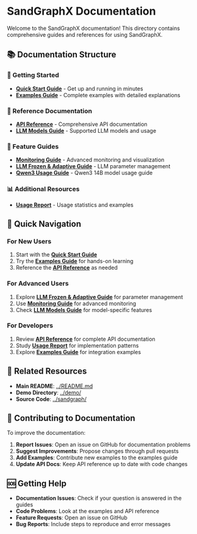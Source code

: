 # SandGraphX Documentation

Welcome to the SandGraphX documentation! This directory contains comprehensive guides and references for using SandGraphX.

## 📚 Documentation Structure

### 🚀 Getting Started
- **[Quick Start Guide](quick_start_guide.md)** - Get up and running in minutes
- **[Examples Guide](examples_guide.md)** - Complete examples with detailed explanations

### 📖 Reference Documentation
- **[API Reference](api_reference.md)** - Comprehensive API documentation
- **[LLM Models Guide](LLM_MODELS.md)** - Supported LLM models and usage

### 🔧 Feature Guides
- **[Monitoring Guide](monitoring_guide.md)** - Advanced monitoring and visualization
- **[LLM Frozen & Adaptive Guide](llm_frozen_adaptive_guide.md)** - LLM parameter management
- **[Qwen3 Usage Guide](qwen3_usage_guide.md)** - Qwen3 14B model usage guide

### 📊 Additional Resources
- **[Usage Report](usage_report.md)** - Usage statistics and examples

## 🎯 Quick Navigation

### For New Users
1. Start with the **[Quick Start Guide](quick_start_guide.md)**
2. Try the **[Examples Guide](examples_guide.md)** for hands-on learning
3. Reference the **[API Reference](api_reference.md)** as needed

### For Advanced Users
1. Explore **[LLM Frozen & Adaptive Guide](llm_frozen_adaptive_guide.md)** for parameter management
2. Use **[Monitoring Guide](monitoring_guide.md)** for advanced monitoring
3. Check **[LLM Models Guide](LLM_MODELS.md)** for model-specific features

### For Developers
1. Review **[API Reference](api_reference.md)** for complete API documentation
2. Study **[Usage Report](usage_report.md)** for implementation patterns
3. Explore **[Examples Guide](examples_guide.md)** for integration examples

## 🔗 Related Resources

- **Main README**: [../README.md](../README.md)
- **Demo Directory**: [../demo/](../demo/)
- **Source Code**: [../sandgraph/](../sandgraph/)

## 📝 Contributing to Documentation

To improve the documentation:

1. **Report Issues**: Open an issue on GitHub for documentation problems
2. **Suggest Improvements**: Propose changes through pull requests
3. **Add Examples**: Contribute new examples to the examples guide
4. **Update API Docs**: Keep API reference up to date with code changes

## 🆘 Getting Help

- **Documentation Issues**: Check if your question is answered in the guides
- **Code Problems**: Look at the examples and API reference
- **Feature Requests**: Open an issue on GitHub
- **Bug Reports**: Include steps to reproduce and error messages 